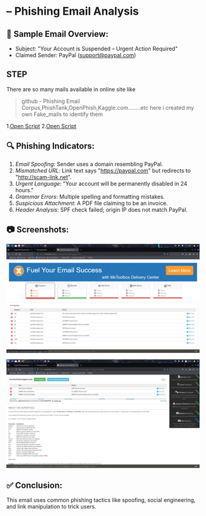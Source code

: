 # – Phishing Email Analysis

## 📧 Sample Email Overview:
- Subject: "Your Account is Suspended – Urgent Action Required"
- Claimed Sender: PayPal (support@paypaI.com)

## STEP 
There are so many mails available in online site like 
  >github - Phishing Email Corpus,PhishTank,OpenPhish,Kaggle.com........etc
here i created my own Fake_mails to identify them

1.[Open Script](https://github.com/JAYAPALKALURI/Sample-Phishing-Mails/blob/9224ed2329e6c9b78d4e2bb18cf61ddaa65b2e43/Phishing_Mail_Dataset/Fake-mail.txt)
2.[Open Script](https://github.com/JAYAPALKALURI/Sample-Phishing-Mails/blob/9224ed2329e6c9b78d4e2bb18cf61ddaa65b2e43/Phishing_Mail_Dataset/Fake_Mail2.txt)


## 🔍 Phishing Indicators:
1. *Email Spoofing*: Sender uses a domain resembling PayPal.
2. *Mismatched URL*: Link text says "https://paypal.com" but redirects to "http://scam-link.net".
3. *Urgent Language*: "Your account will be permanently disabled in 24 hours."
4. *Grammar Errors*: Multiple spelling and formatting mistakes.
5. *Suspicious Attachment*: A PDF file claiming to be an invoice.
6. *Header Analysis*: SPF check failed; origin IP does not match PayPal.

## 📷 Screenshots:
![image alt](https://github.com/JAYAPALKALURI/Sample-Phishing-Mails/blob/01a4a9eb8939bf1667ebdddf2cf5afb663e34d5c/Phishing_Mail_Dataset/Screenshot_2025-06-25_06_38_36.png)

![image alt](https://github.com/JAYAPALKALURI/Sample-Phishing-Mails/blob/73dec06ca70ff2bec7b5c41698c6a9e014541bfd/Phishing_Mail_Dataset/Screenshot_2025-06-25_06_36_11.png)

## ✅ Conclusion:
This email uses common phishing tactics like spoofing, social engineering, and link manipulation to trick users.
